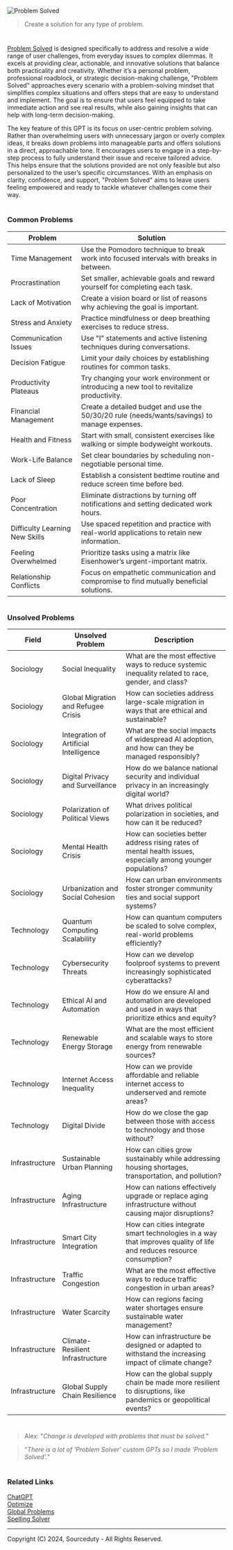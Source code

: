 ![Problem Solved](https://github.com/user-attachments/assets/6dec6f8d-c6b3-4c47-8902-302a21d9f1ec)

> Create a solution for any type of problem.
#

[Problem Solved](https://chatgpt.com/g/g-7ypa2QpAd-problem-solved) is designed specifically to address and resolve a wide range of user challenges, from everyday issues to complex dilemmas. It excels at providing clear, actionable, and innovative solutions that balance both practicality and creativity. Whether it’s a personal problem, professional roadblock, or strategic decision-making challenge, "Problem Solved" approaches every scenario with a problem-solving mindset that simplifies complex situations and offers steps that are easy to understand and implement. The goal is to ensure that users feel equipped to take immediate action and see real results, while also gaining insights that can help with long-term decision-making.

The key feature of this GPT is its focus on user-centric problem solving. Rather than overwhelming users with unnecessary jargon or overly complex ideas, it breaks down problems into manageable parts and offers solutions in a direct, approachable tone. It encourages users to engage in a step-by-step process to fully understand their issue and receive tailored advice. This helps ensure that the solutions provided are not only feasible but also personalized to the user’s specific circumstances. With an emphasis on clarity, confidence, and support, "Problem Solved" aims to leave users feeling empowered and ready to tackle whatever challenges come their way.

#
### Common Problems

| Problem                                  | Solution                                                                                   |
|------------------------------------------|--------------------------------------------------------------------------------------------|
| Time Management                          | Use the Pomodoro technique to break work into focused intervals with breaks in between.     |
| Procrastination                          | Set smaller, achievable goals and reward yourself for completing each task.                 |
| Lack of Motivation                       | Create a vision board or list of reasons why achieving the goal is important.               |
| Stress and Anxiety                       | Practice mindfulness or deep breathing exercises to reduce stress.                         |
| Communication Issues                     | Use "I" statements and active listening techniques during conversations.                    |
| Decision Fatigue                         | Limit your daily choices by establishing routines for common tasks.                         |
| Productivity Plateaus                    | Try changing your work environment or introducing a new tool to revitalize productivity.     |
| Financial Management                     | Create a detailed budget and use the 50/30/20 rule (needs/wants/savings) to manage expenses. |
| Health and Fitness                       | Start with small, consistent exercises like walking or simple bodyweight workouts.           |
| Work-Life Balance                        | Set clear boundaries by scheduling non-negotiable personal time.                            |
| Lack of Sleep                            | Establish a consistent bedtime routine and reduce screen time before bed.                   |
| Poor Concentration                       | Eliminate distractions by turning off notifications and setting dedicated work hours.        |
| Difficulty Learning New Skills           | Use spaced repetition and practice with real-world applications to retain new information.   |
| Feeling Overwhelmed                      | Prioritize tasks using a matrix like Eisenhower’s urgent-important matrix.                   |
| Relationship Conflicts                   | Focus on empathetic communication and compromise to find mutually beneficial solutions.      |

#
### Unsolved Problems

| Field                | Unsolved Problem                          | Description                                                                                   |
|----------------------|-------------------------------------------|-----------------------------------------------------------------------------------------------|
| Sociology            | Social Inequality                         | What are the most effective ways to reduce systemic inequality related to race, gender, and class? |
| Sociology            | Global Migration and Refugee Crisis       | How can societies address large-scale migration in ways that are ethical and sustainable?      |
| Sociology            | Integration of Artificial Intelligence    | What are the social impacts of widespread AI adoption, and how can they be managed responsibly?|
| Sociology            | Digital Privacy and Surveillance          | How do we balance national security and individual privacy in an increasingly digital world?   |
| Sociology            | Polarization of Political Views           | What drives political polarization in societies, and how can it be reduced?                   |
| Sociology            | Mental Health Crisis                      | How can societies better address rising rates of mental health issues, especially among younger populations? |
| Sociology            | Urbanization and Social Cohesion          | How can urban environments foster stronger community ties and social support systems?          |
| Technology           | Quantum Computing Scalability             | How can quantum computers be scaled to solve complex, real-world problems efficiently?         |
| Technology           | Cybersecurity Threats                     | How can we develop foolproof systems to prevent increasingly sophisticated cyberattacks?       |
| Technology           | Ethical AI and Automation                 | How do we ensure AI and automation are developed and used in ways that prioritize ethics and equity? |
| Technology           | Renewable Energy Storage                  | What are the most efficient and scalable ways to store energy from renewable sources?          |
| Technology           | Internet Access Inequality                | How can we provide affordable and reliable internet access to underserved and remote areas?    |
| Technology           | Digital Divide                            | How do we close the gap between those with access to technology and those without?             |
| Infrastructure       | Sustainable Urban Planning                | How can cities grow sustainably while addressing housing shortages, transportation, and pollution? |
| Infrastructure       | Aging Infrastructure                      | How can nations effectively upgrade or replace aging infrastructure without causing major disruptions? |
| Infrastructure       | Smart City Integration                    | How can cities integrate smart technologies in a way that improves quality of life and reduces resource consumption? |
| Infrastructure       | Traffic Congestion                        | What are the most effective ways to reduce traffic congestion in urban areas?                  |
| Infrastructure       | Water Scarcity                            | How can regions facing water shortages ensure sustainable water management?                    |
| Infrastructure       | Climate-Resilient Infrastructure          | How can infrastructure be designed or adapted to withstand the increasing impact of climate change? |
| Infrastructure       | Global Supply Chain Resilience            | How can the global supply chain be made more resilient to disruptions, like pandemics or geopolitical events? |

#

> Alex: "*Change is developed with problems that must be solved.*"

> "*There is a lot of 'Problem Solver' custom GPTs so I made 'Problem Solved'.*"

#
### Related Links

[ChatGPT](https://github.com/sourceduty/ChatGPT)
<br>
[Optimize](https://github.com/sourceduty/Optimize)
<br>
[Global Problems](https://github.com/sourceduty/Global_Problems)
<br>
[Spelling Solver](https://github.com/sourceduty/Spelling_Solver)

***
Copyright (C) 2024, Sourceduty - All Rights Reserved.
